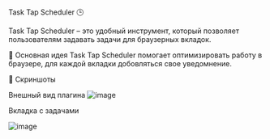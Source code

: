 Task Tap Scheduler 🕒

Task Tap Scheduler – это удобный инструмент, который позволяет пользователям задавать задачи для браузерных вкладок.

📖 Основная идея
Task Tap Scheduler помогает оптимизировать работу в браузере, для каждой вкладки добовляться свое уведомнение.


📸 Скриншоты

Внешный вид плагина 
![image](https://github.com/user-attachments/assets/5b5042c4-9ccf-4616-9307-844667299e60)

Вкладка с задачами

![image](https://github.com/user-attachments/assets/d079dd72-62bb-4b6c-bddd-3d0b6c986a01)















